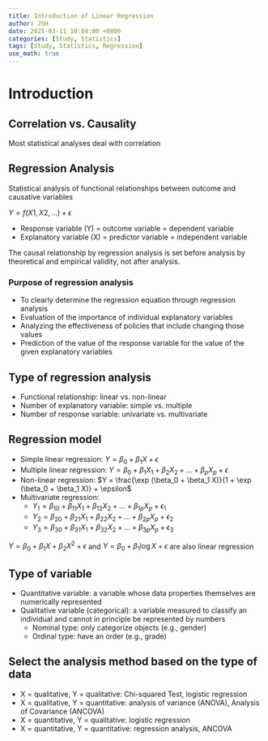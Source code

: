 ```yaml
---
title: Introduction of Linear Regression
author: JSH
date: 2025-03-11 10:04:00 +0800
categories: [Study, Statistics]
tags: [Study, Statistics, Regression]
use_math: true
---
```


# Introduction
## Correlation vs. Causality
Most statistical analyses deal with correlation

## Regression Analysis
Statistical analysis of functional relationships between outcome and causative variables

$Y = f(X1, X2, \ldots) + \epsilon$
* Response variable (Y) = outcome variable = dependent variable
* Explanatory variable (X) = predictor variable = independent variable

The causal relationship by regression analysis is set before analysis by theoretical and empirical validity, not after analysis.

### Purpose of regression analysis
* To clearly determine the regression equation through regression analysis
* Evaluation of the importance of individual explanatory variables
* Analyzing the effectiveness of policies that include changing those values
* Prediction of the value of the response variable for the value of the given explanatory variables

## Type of regression analysis
* Functional relationship: linear vs. non-linear
* Number of explanatory variable: simple vs. multiple
* Number of response variable: univariate vs. multivariate

## Regression model
* Simple linear regression: $Y = \beta_0 + \beta_1 X + \epsilon$
* Multiple linear regression: $Y = \beta_0 + \beta_1 X_1 + \beta_2 X_2 + \ldots + \beta_p X_p + \epsilon$
* Non-linear regression: $Y = \frac{\exp (\beta_0 + \beta_1 X)}{1 + \exp (\beta_0 + \beta_1 X)} + \epsilon$
* Multivariate regression:
  * $Y_1 = \beta_{10} + \beta_{11} X_1 + \beta_{12} X_2 + \ldots + \beta_{1p} X_p + \epsilon_1$
  * $Y_2 = \beta_{20} + \beta_{21} X_1 + \beta_{22} X_2 + \ldots + \beta_{2p} X_p + \epsilon_2$
  * $Y_3 = \beta_{30} + \beta_{31} X_1 + \beta_{32} X_2 + \ldots + \beta_{3p} X_p + \epsilon_3$

$Y = \beta_0 + \beta_1 X + \beta_2 X^2 + \epsilon$ and $Y = \beta_0 + \beta_1 \log X + \epsilon$ are also linear regression

## Type of variable
* Quantitative variable: a variable whose data properties themselves are numerically represented
* Qualitative variable (categorical): a variable measured to classify an individual and cannot in principle be represented by numbers
  * Nominal type: only categorize objects (e.g., gender)
  * Ordinal type: have an order (e.g., grade)

## Select the analysis method based on the type of data
* X = qualitative, Y = qualitative: Chi-squared Test, logistic regression
* X = qualitative, Y = quantitative: analysis of variance (ANOVA), Analysis of Covariance (ANCOVA)
* X = quantitative, Y = qualitative: logistic regression
* X = quantitative, Y = quantitative: regression analysis, ANCOVA
